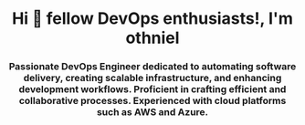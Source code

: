 <h1 align="center">Hi 👋 fellow DevOps enthusiasts!, I'm othniel</h1>
<h3 align="center">Passionate DevOps Engineer dedicated to automating software delivery, creating scalable infrastructure, and enhancing development workflows. Proficient in crafting efficient and collaborative processes. Experienced with cloud platforms such as AWS and Azure.</h3>
<!--
**Othniel-N/Othniel-N** is a ✨ _special_ ✨ repository because its `README.md` (this file) appears on your GitHub profile.

Here are some ideas to get you started:

- 🔭 I’m currently working on ...
- 🌱 I’m currently learning ...
- 👯 I’m looking to collaborate on ...
- 🤔 I’m looking for help with ...
- 💬 Ask me about ...
- 📫 How to reach me: ...
- 😄 Pronouns: ...
- ⚡ Fun fact: ...
-->
